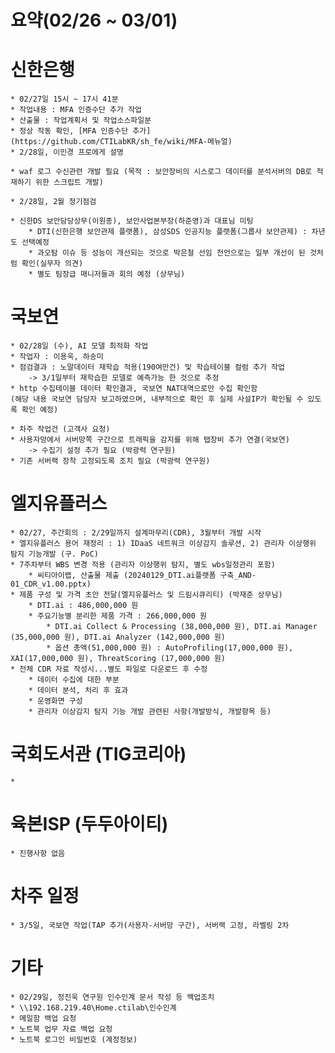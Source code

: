 # 요약(02/26 ~ 03/01)

# 신한은행
    * 02/27일 15시 ~ 17시 41분 
    * 작업내용 : MFA 인증수단 추가 작업
    * 산출물 : 작업계획서 및 작업소스파일분
    * 정상 작동 확인, [MFA 인증수단 추가](https://github.com/CTILabKR/sh_fe/wiki/MFA-메뉴얼)
    * 2/28일, 이민경 프로에게 설명

    * waf 로그 수신관련 개발 필요 (목적 : 보안장비의 시스로그 데이터를 분석서버의 DB로 적재하기 위한 스크립트 개발)

    * 2/28일, 2월 정기점검

    * 신한DS 보안담당상무(이원종), 보안사업본부장(하준영)과 대표님 미팅
        * DTI(신한은행 보안관제 플랫폼), 삼성SDS 인공지능 플랫폼(그룹사 보안관제) : 차년도 선택예정
        * 과오탐 이슈 등 성능이 개선되는 것으로 박은철 선임 전언으로는 일부 개선이 된 것처럼 확인(실무자 의견)
        * 별도 팀장급 매니저들과 회의 예정 (상무님)

# 국보연
    * 02/28일 (수), AI 모델 최적화 작업
    * 작업자 : 이용욱, 하송미
    * 점검결과 : 노말데이터 재학습 적용(190여만건) 및 학습테이블 컬럼 추가 작업
        -> 3/1일부터 재학습한 모델로 예측가능 한 것으로 추정
    * http 수집테이블 데이터 확인결과, 국보연 NAT대역으로만 수집 확인함 
    (해당 내용 국보연 담당자 보고하였으며, 내부적으로 확인 후 실제 사설IP가 확인될 수 있도록 확인 예정)
    
    * 차주 작업건 (고객사 요청)
    * 사용자망에서 서버망쪽 구간으로 트래픽을 감지를 위해 탭장비 추가 연결(국보연)
        -> 수집기 설정 추가 필요 (박광력 연구원)
    * 기존 서버랙 장착 고정되도록 조치 필요 (박광력 연구원)

# 엘지유플러스
    * 02/27, 주간회의 : 2/29일까지 설계마무리(CDR), 3월부터 개발 시작
    * 엘지유플러스 용어 재정리 : 1) IDaaS 네트워크 이상감지 솔루션, 2) 관리자 이상행위 탐지 기능개발 (구. PoC)
    * 7주차부터 WBS 변경 적용 (관리자 이상행위 탐지, 별도 wbs일정관리 포함)
        * 씨티아이랩, 산출물 제출 (20240129_DTI.ai플랫폼 구축_AND-01_CDR_v1.00.pptx)
    * 제품 구성 및 가격 초안 전달(엘지유플러스 및 드림시큐리티) (박재준 상무님)
        * DTI.ai : 486,000,000 원
        * 주요기능별 분리한 제품 가격 : 266,000,000 원
            * DTI.ai Collect & Processing (38,000,000 원), DTI.ai Manager (35,000,000 원), DTI.ai Analyzer (142,000,000 원)
            * 옵션 총액(51,000,000 원) : AutoProfiling(17,000,000 원), XAI(17,000,000 원), ThreatScoring (17,000,000 원)
    * 전체 CDR 자료 작성시...별도 파일로 다운로드 후 수정
        * 데이터 수집에 대한 부분
        * 데이터 분석, 처리 후 효과
        * 운영화면 구성
        * 관리자 이상감지 탐지 기능 개발 관련된 사항(개발방식, 개발항목 등)

# 국회도서관 (TIG코리아)
    * 

# 육본ISP (두두아이티)
    * 진행사항 없음

# 차주 일정
    * 3/5일, 국보연 작업(TAP 추가(사용자-서버망 구간), 서버랙 고정, 라벨링 2차

# 기타
    * 02/29일, 정진욱 연구원 인수인계 문서 작성 등 백업조치
    * \\192.168.219.40\Home.ctilab\인수인계
    * 메일함 백업 요청
    * 노트북 업무 자료 백업 요청
    * 노트북 로그인 비밀번호 (계정정보)

